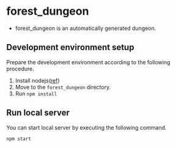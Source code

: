 # forest_dungeon

- forest_dungeon is an automatically generated dungeon.

## Development environment setup

Prepare the development environment according to the following procedure.

1. Install nodejs([ref](https://nodejs.org/ja/download/))
1. Move to the `forest_dungeon` directory.
1. Run `npm install`

## Run local server

You can start local server by executing the following command.

```
npm start
```
